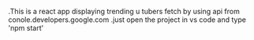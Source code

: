 .This is a react app displaying trending u tubers fetch by using api from conole.developers.google.com
.just open the project in vs code and type 'npm start' 